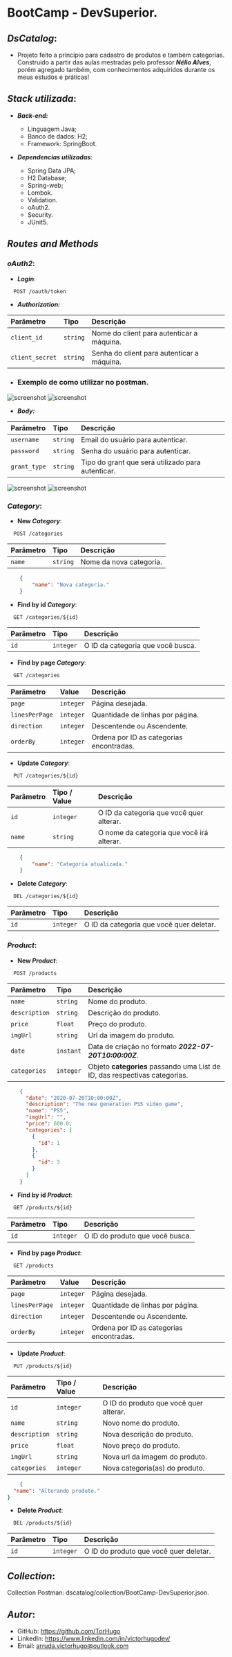 
# BootCamp - DevSuperior.
## _**DsCatalog**_:
- Projeto feito a princípio para cadastro de produtos e também categorias. Construido a partir das aulas mestradas pelo professor _**Nélio Alves**_, porém agregado também, com conhecimentos adquiridos durante os meus estudos e práticas!

## _**Stack utilizada**_:
- **_Back-end:_**
  - Linguagem Java;
  - Banco de dados: H2;
  - Framework: SpringBoot.

- **_Dependencias utilizadas_**:
  - Spring Data JPA;
  - H2 Database;
  - Spring-web;
  - Lombok.
  - Validation.
  - oAuth2.
  - Security.
  - JUnit5.

## _**Routes and Methods**_
### _**oAuth2**_:

- **_Login_**:

```http
  POST /oauth/token
```

- **_Authorization:_**

| Parâmetro       | Tipo       | Descrição                                  |
|:----------------|:-----------|:-------------------------------------------|
| `client_id`     | `string`   | Nome do client para autenticar a máquina.  |
| `client_secret` | `string`   | Senha do client para autenticar a máquina. |
- <h3>Exemplo de como utilizar no postman.</h3>
![screenshot](/dscatalog/image/authorization_postman.png)
![screenshot](/dscatalog/image/authorization_postman_variables.png)

- **_Body:_**

| Parâmetro    | Tipo       | Descrição                                         |
|:-------------|:-----------|:--------------------------------------------------|
| `username`   | `string`   | Email do usuário para autenticar.                 |
| `password`   | `string`   | Senha do usuário para autenticar.                 |
| `grant_type` | `string`   | Tipo do grant que será utilizado para autenticar. |

![screenshot](/dscatalog/image/body_postman.png)
![screenshot](/dscatalog/image/body_postman_variables.png)

### _**Category**_:

- **New _Category_**:

```http
  POST /categories
```

| Parâmetro | Tipo       | Descrição                 |
|:----------|:-----------|:--------------------------|
| `name`    | `string`   | Nome da nova categoria.   |

```json
    {
        "name": "Nova categoria."
    }
```

- **Find by id _Category_**:

```http
  GET /categories/${id}
```

| Parâmetro   | Tipo        | Descrição                           |
|:------------|:------------|:------------------------------------|
| `id`        | `integer`   | O ID da categoria que você busca.   |

- **Find by page _Category_**:

```http
  GET /categories
```

| Parâmetro      | Value       | Descrição                                |
|:---------------|:------------|:-----------------------------------------|
| `page`         | `integer`   | Página desejada.                         |
| `linesPerPage` | `integer`   | Quantidade de linhas por página.         |
| `direction`    | `integer`   | Descentende ou Ascendente.               |
| `orderBy`      | `integer`   | Ordena por ID as categorias encontradas. |

- **Update _Category_**:

```http
  PUT /categories/${id}
```

| Parâmetro   | Tipo  / Value | Descrição                                  |
|:------------|:--------------|:-------------------------------------------|
| `id`        | `integer`     | O ID da categoria que você quer alterar.   |
| `name`      | `string`      | O nome da categoria que você irá alterar.  |

```json
    {
        "name": "Categoria atualizada."
    }
```

- **Delete _Category_**:

```http
  DEL /categories/${id}
```

| Parâmetro   | Tipo        | Descrição                                  |
|:------------|:------------|:-------------------------------------------|
| `id`        | `integer`   | O ID da categoria que você quer deletar.   |

### _**Product**_:

- **New _Product_**:

```http
  POST /products
```

| Parâmetro     | Tipo       | Descrição                                                                  |
|:--------------|:-----------|:---------------------------------------------------------------------------|
| `name`        | `string`   | Nome do produto.                                                           |
| `description` | `string`   | Descrição do produto.                                                      |
| `price`       | `float`    | Preço do produto.                                                          |
| `imgUrl`      | `string`   | Url da imagem do produto.                                                  |
| `date`        | `instant`  | Data de criação no formato _**2022-07-20T10:00:00Z**_.                     |
| `categories`  | `integer`  | Objeto **categories** passando uma List de ID, das respectivas categorias. |

```json
    {
      "date": "2020-07-20T10:00:00Z",
      "description": "The new generation PS5 video game",
      "name": "PS5",
      "imgUrl": "",
      "price": 600.0,
      "categories": [
        {
          "id": 1
        },
        {
          "id": 3
        }
      ]
    }
```

- **Find by id _Product_**:

```http
  GET /products/${id}
```

| Parâmetro   | Tipo        | Descrição                         |
|:------------|:------------|:----------------------------------|
| `id`        | `integer`   | O ID do produto que você busca.   |

- **Find by page _Product_**:

```http
  GET /products
```

| Parâmetro      | Value       | Descrição                                |
|:---------------|:------------|:-----------------------------------------|
| `page`         | `integer`   | Página desejada.                         |
| `linesPerPage` | `integer`   | Quantidade de linhas por página.         |
| `direction`    | `integer`   | Descentende ou Ascendente.               |
| `orderBy`      | `integer`   | Ordena por ID as categorias encontradas. |

- **Update _Product_**:

```http
  PUT /products/${id}
```

| Parâmetro     | Tipo  / Value | Descrição                              |
|:--------------|:--------------|:---------------------------------------|
| `id`          | `integer`     | O ID do produto que você quer alterar. |
| `name`        | `string`      | Novo nome do produto.                  |
| `description` | `string`      | Nova descrição do produto.             |
| `price`       | `float`       | Novo preço do produto.                 |
| `imgUrl`      | `string`      | Nova url da imagem do produto.         |
| `categories`  | `integer`     | Nova categoria(as) do produto.         |

```json
    {
  "name": "Alterando produto."
}
```

- **Delete _Product_**:

```http
  DEL /products/${id}
```

| Parâmetro   | Tipo        | Descrição                                |
|:------------|:------------|:-----------------------------------------|
| `id`        | `integer`   | O ID do produto que você quer deletar.   |

## **_Collection_**:
Collection Postman: dscatalog/collection/BootCamp-DevSuperior.json.

## _**Autor**_:

- GitHub: https://github.com/TorHugo
- LinkedIn: https://www.linkedin.com/in/victorhugodev/
- Email: arruda.victorhugo@outlook.com

